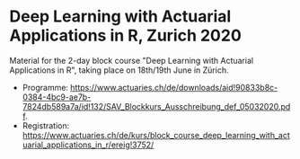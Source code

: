 # Deep Learning with Actuarial Applications in R, Zurich 2020
Material for the 2-day block course "Deep Learning with Actuarial Applications in R", taking place on 18th/19th June in Zürich.
- Programme: https://www.actuaries.ch/de/downloads/aid!90833b8c-0384-4bc9-ae7b-7824db589a7a/id!132/SAV_Blockkurs_Ausschreibung_def_05032020.pdf.
- Registration: https://www.actuaries.ch/de/kurs/block_course_deep_learning_with_actuarial_applications_in_r/ereig!3752/
